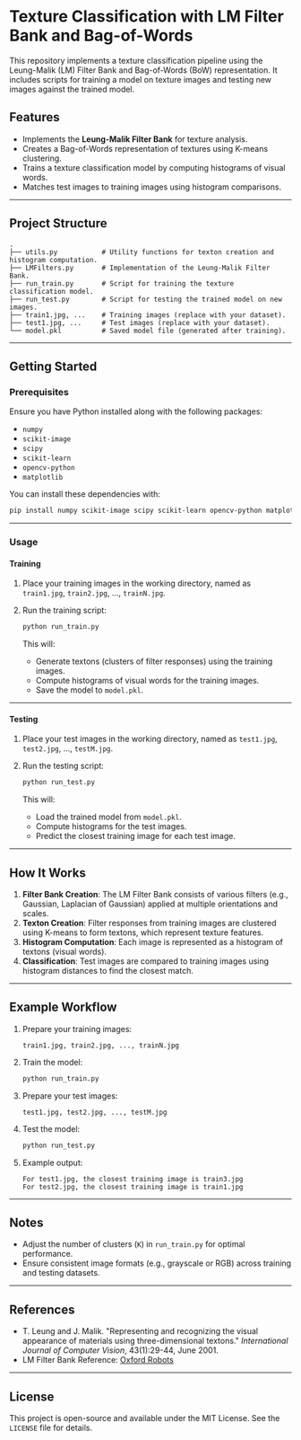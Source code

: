 
# Texture Classification with LM Filter Bank and Bag-of-Words

This repository implements a texture classification pipeline using the Leung-Malik (LM) Filter Bank and Bag-of-Words (BoW) representation. It includes scripts for training a model on texture images and testing new images against the trained model.

## Features

- Implements the **Leung-Malik Filter Bank** for texture analysis.
- Creates a Bag-of-Words representation of textures using K-means clustering.
- Trains a texture classification model by computing histograms of visual words.
- Matches test images to training images using histogram comparisons.

---

## Project Structure

```
.
├── utils.py           # Utility functions for texton creation and histogram computation.
├── LMFilters.py       # Implementation of the Leung-Malik Filter Bank.
├── run_train.py       # Script for training the texture classification model.
├── run_test.py        # Script for testing the trained model on new images.
├── train1.jpg, ...    # Training images (replace with your dataset).
├── test1.jpg, ...     # Test images (replace with your dataset).
└── model.pkl          # Saved model file (generated after training).
```

---

## Getting Started

### Prerequisites

Ensure you have Python installed along with the following packages:

- `numpy`
- `scikit-image`
- `scipy`
- `scikit-learn`
- `opencv-python`
- `matplotlib`

You can install these dependencies with:

```bash
pip install numpy scikit-image scipy scikit-learn opencv-python matplotlib
```

---

### Usage

#### Training

1. Place your training images in the working directory, named as `train1.jpg`, `train2.jpg`, ..., `trainN.jpg`.
2. Run the training script:

   ```bash
   python run_train.py
   ```

   This will:
   - Generate textons (clusters of filter responses) using the training images.
   - Compute histograms of visual words for the training images.
   - Save the model to `model.pkl`.

---

#### Testing

1. Place your test images in the working directory, named as `test1.jpg`, `test2.jpg`, ..., `testM.jpg`.
2. Run the testing script:

   ```bash
   python run_test.py
   ```

   This will:
   - Load the trained model from `model.pkl`.
   - Compute histograms for the test images.
   - Predict the closest training image for each test image.

---

## How It Works

1. **Filter Bank Creation**: The LM Filter Bank consists of various filters (e.g., Gaussian, Laplacian of Gaussian) applied at multiple orientations and scales.
2. **Texton Creation**: Filter responses from training images are clustered using K-means to form textons, which represent texture features.
3. **Histogram Computation**: Each image is represented as a histogram of textons (visual words).
4. **Classification**: Test images are compared to training images using histogram distances to find the closest match.

---

## Example Workflow

1. Prepare your training images:
   ```
   train1.jpg, train2.jpg, ..., trainN.jpg
   ```

2. Train the model:
   ```bash
   python run_train.py
   ```

3. Prepare your test images:
   ```
   test1.jpg, test2.jpg, ..., testM.jpg
   ```

4. Test the model:
   ```bash
   python run_test.py
   ```

5. Example output:
   ```
   For test1.jpg, the closest training image is train3.jpg
   For test2.jpg, the closest training image is train1.jpg
   ```

---

## Notes

- Adjust the number of clusters (`K`) in `run_train.py` for optimal performance.
- Ensure consistent image formats (e.g., grayscale or RGB) across training and testing datasets.

---

## References

- T. Leung and J. Malik. "Representing and recognizing the visual appearance of materials using three-dimensional textons." *International Journal of Computer Vision*, 43(1):29-44, June 2001.
- LM Filter Bank Reference: [Oxford Robots](http://www.robots.ox.ac.uk/~vgg/research/texclass/filters.html)

---

## License

This project is open-source and available under the MIT License. See the `LICENSE` file for details.
